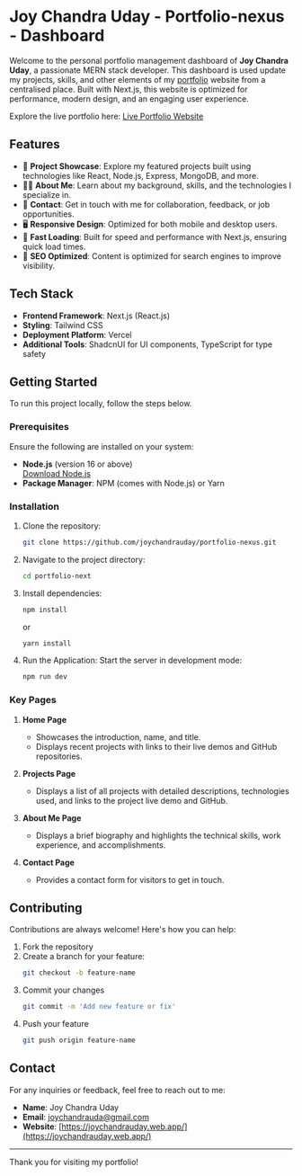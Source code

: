 # Joy Chandra Uday - Portfolio-nexus - Dashboard

Welcome to the personal portfolio management dashboard of **Joy Chandra Uday**, a passionate MERN stack developer. This dashboard is used update my projects, skills, and other elements of my [portfolio](https://dashboard-nexus-blue.vercel.app/)  website from a centralised place. Built with Next.js, this website is optimized for performance, modern design, and an engaging user experience.

Explore the live portfolio here: [Live Portfolio Website](https://joychandrauday-nexus.vercel.app/)

## Features
- 🌟 **Project Showcase**: Explore my featured projects built using technologies like React, Node.js, Express, MongoDB, and more.
- 👨‍💻 **About Me**: Learn about my background, skills, and the technologies I specialize in.
- 📧 **Contact**: Get in touch with me for collaboration, feedback, or job opportunities.
- 🖥 **Responsive Design**: Optimized for both mobile and desktop users.
- 🚀 **Fast Loading**: Built for speed and performance with Next.js, ensuring quick load times.
- 🔐 **SEO Optimized**: Content is optimized for search engines to improve visibility.

## Tech Stack

- **Frontend Framework**: Next.js (React.js)
- **Styling**: Tailwind CSS
- **Deployment Platform**: Vercel
- **Additional Tools**: ShadcnUI for UI components, TypeScript for type safety

## Getting Started

To run this project locally, follow the steps below.

### Prerequisites

Ensure the following are installed on your system:

- **Node.js** (version 16 or above)  
  [Download Node.js](https://nodejs.org/)
- **Package Manager**: NPM (comes with Node.js) or Yarn

### Installation

1.  Clone the repository:
    ```bash
    git clone https://github.com/joychandrauday/portfolio-nexus.git
    ```
2.  Navigate to the project directory:
    ```bash
    cd portfolio-next
    ```
3.  Install dependencies:
    ```bash
    npm install
    ```
    or
    ```bash
    yarn install
    ```

4.  Run the Application:
    Start the server in development mode:

    ```bash
    npm run dev
    ```

### Key Pages

1. **Home Page**
   - Showcases the introduction, name, and title.
   - Displays recent projects with links to their live demos and GitHub repositories.

2. **Projects Page**
   - Displays a list of all projects with detailed descriptions, technologies used, and links to the project live demo and GitHub.

3. **About Me Page**
   - Displays a brief biography and highlights the technical skills, work experience, and accomplishments.

4. **Contact Page**
   - Provides a contact form for visitors to get in touch.



## Contributing

Contributions are always welcome! Here's how you can help:

1. Fork the repository
2. Create a branch for your feature:
   ```bash
   git checkout -b feature-name
    ```
3. Commit your changes
    ```bash
    git commit -m 'Add new feature or fix'
    ```
4. Push your feature
    ```bash
    git push origin feature-name
    ```

## Contact

For any inquiries or feedback, feel free to reach out to me:

- **Name**: Joy Chandra Uday
- **Email**: joychandrauda@gmail.com
- **Website**: [https://joychandrauday.web.app/](https://joychandrauday.web.app/)

---

Thank you for visiting my portfolio!
